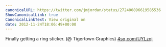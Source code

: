 ```yaml
---
canonicalURL: https://twitter.com/jmjordan/status/272400896619585536
ShowCanonicalLink: true
CanonicalLinkText: View original on
date: 2012-11-24T18:06:49+00:00
---
```

Finally getting a ring sticker. (@ Tigertown Graphics) [4sq.com/UYLzqi](http://4sq.com/UYLzqi)